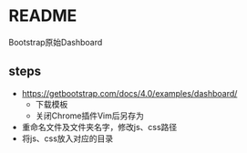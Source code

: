 # README

Bootstrap原始Dashboard

## steps

* https://getbootstrap.com/docs/4.0/examples/dashboard/
  * 下载模板
  * 关闭Chrome插件Vim后另存为
* 重命名文件及文件夹名字，修改js、css路径
* 将js、css放入对应的目录
